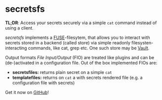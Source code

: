 # secretsfs

**TL;DR**: Access your secrets securely via a simple `cat` command instead of using a client.

_secretsfs_ implements a [FUSE](https://en.wikipedia.org/wiki/Filesystem_in_Userspace)-filesytem, that allows you to interact with secrets stored in a backend (called store) via simple readonly filesysten-interacting commands, like cat, grep etc.
One such store may be [Vault](https://github.com/hashicorp/vault).

Output formats _File Input/Output_ (FIO) are treated like plugins and can be (de-)activated in a configuration file. Out of the box implemented FIOs are:

* **secretsfiles:** returns plain secret on a simple `cat`
* **templatefiles:** returns on `cat` a with secrets rendered file (e.g. a configuration file with secrets)

Get it now on [GitHub](https://github.com/muryoutaisuu/secretsfs)!
